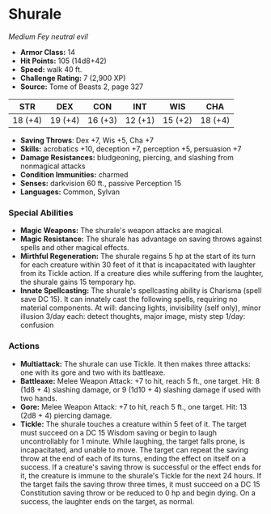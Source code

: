 # Shurale

*Medium* *Fey* *neutral evil*

- **Armor Class:** 14
- **Hit Points:** 105 (14d8+42)
- **Speed:** walk 40 ft.
- **Challenge Rating:** 7 (2,900 XP)
- **Source:** Tome of Beasts 2, page 327

| STR | DEX | CON | INT | WIS | CHA |
| --- | --- | --- | --- | --- | --- |
| 18 (+4) | 19 (+4) | 16 (+3) | 12 (+1) | 15 (+2) | 18 (+4) |

- **Saving Throws**: Dex +7, Wis +5, Cha +7
- **Skills:** acrobatics +10, deception +7, perception +5, persuasion +7
- **Damage Resistances:** bludgeoning, piercing, and slashing from nonmagical attacks
- **Condition Immunities:** charmed
- **Senses:** darkvision 60 ft., passive Perception 15
- **Languages:** Common, Sylvan

### Special Abilities

- **Magic Weapons:** The shurale's weapon attacks are magical.
- **Magic Resistance:** The shurale has advantage on saving throws against spells and other magical effects.
- **Mirthful Regeneration:** The shurale regains 5 hp at the start of its turn for each creature within 30 feet of it that is incapacitated with laughter from its Tickle action. If a creature dies while suffering from the laughter, the shurale gains 15 temporary hp.
- **Innate Spellcasting:** The shurale's spellcasting ability is Charisma (spell save DC 15). It can innately cast the following spells, requiring no material components.
At will: dancing lights, invisibility (self only), minor illusion
3/day each: detect thoughts, major image, misty step
1/day: confusion

### Actions

- **Multiattack:** The shurale can use Tickle. It then makes three attacks: one with its gore and two with its battleaxe.
- **Battleaxe:** Melee Weapon Attack: +7 to hit, reach 5 ft., one target. Hit: 8 (1d8 + 4) slashing damage, or 9 (1d10 + 4) slashing damage if used with two hands.
- **Gore:** Melee Weapon Attack: +7 to hit, reach 5 ft., one target. Hit: 13 (2d8 + 4) piercing damage.
- **Tickle:** The shurale touches a creature within 5 feet of it. The target must succeed on a DC 15 Wisdom saving or begin to laugh uncontrollably for 1 minute. While laughing, the target falls prone, is incapacitated, and unable to move. The target can repeat the saving throw at the end of each of its turns, ending the effect on itself on a success. If a creature's saving throw is successful or the effect ends for it, the creature is immune to the shurale's Tickle for the next 24 hours. If the target fails the saving throw three times, it must succeed on a DC 15 Constitution saving throw or be reduced to 0 hp and begin dying. On a success, the laughter ends on the target, as normal.


